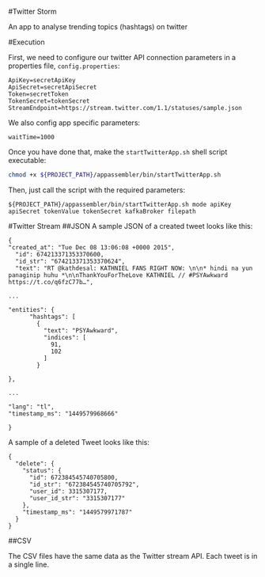#Twitter Storm

An app to analyse trending topics (hashtags) on twitter


#Execution

First, we need to configure our twitter API connection parameters in a properties file, `config.properties`:

```
ApiKey=secretApiKey
ApiSecret=secretApiSecret
Token=secretToken
TokenSecret=tokenSecret
StreamEndpoint=https://stream.twitter.com/1.1/statuses/sample.json
```

We also config app specific parameters:

```
waitTime=1000

```

Once you have done that, make the `startTwitterApp.sh` shell script executable:

```sh
chmod +x ${PROJECT_PATH}/appassembler/bin/startTwitterApp.sh
```

Then, just call the script with the required parameters:

```
${PROJECT_PATH}/appassembler/bin/startTwitterApp.sh mode apiKey apiSecret tokenValue tokenSecret kafkaBroker filepath
```

#Twitter Stream
##JSON
A sample JSON of a created tweet looks like this:

```
{
"created_at": "Tue Dec 08 13:06:08 +0000 2015",
  "id": 674213371353370600,
  "id_str": "674213371353370624",
  "text": "RT @kathdesal: KATHNIEL FANS RIGHT NOW: \n\n* hindi na yun panaginip huhu *\n\nThankYouForTheLove KATHNIEL // #PSYAwkward https://t.co/q6fzC77b…",

...

"entities": {
      "hashtags": [
        {
          "text": "PSYAwkward",
          "indices": [
            91,
            102
          ]
        }

},

...

"lang": "tl",
"timestamp_ms": "1449579968666"

}
```

A sample of a deleted Tweet looks like this:

```
{
  "delete": {
    "status": {
      "id": 672384545740705800,
      "id_str": "672384545740705792",
      "user_id": 3315307177,
      "user_id_str": "3315307177"
    },
    "timestamp_ms": "1449579971787"
  }
}
```

##CSV

The CSV files have the same data as the Twitter stream API. Each tweet is in a single line.




